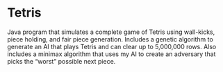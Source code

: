 # Tetris
Java program that simulates a complete game of Tetris using wall-kicks, piece holding, and fair piece generation. Includes a genetic algorithm to generate an AI that plays Tetris and can clear up to 5,000,000 rows. Also includes a minimax algorithm that uses my AI to create an adversary that picks the “worst” possible next piece.

